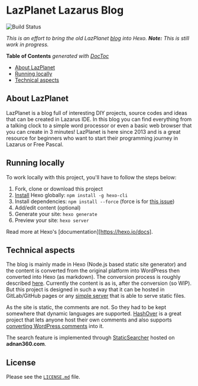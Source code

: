 # LazPlanet Lazarus Blog

![Build Status](https://gitlab.com/pages/hexo/badges/master/build.svg)

_This is an effort to bring the old LazPlanet [blog](https://lazplanet.blogspot.com) into Hexo. **Note:** This is still work in progress._

<!-- START doctoc generated TOC please keep comment here to allow auto update -->
<!-- DON'T EDIT THIS SECTION, INSTEAD RE-RUN doctoc TO UPDATE -->
<!-- If you've changed this README.md file, especially any of its headings run `doctoc README.md` -->
**Table of Contents**  *generated with [DocToc](https://github.com/thlorenz/doctoc)*

- [About LazPlanet](#about-lazplanet)
- [Running locally](#running-locally)
- [Technical aspects](#technical-aspects)

<!-- END doctoc generated TOC please keep comment here to allow auto update -->


## About LazPlanet

LazPlanet is a blog full of interesting DIY projects, source codes and ideas that can be created in Lazarus IDE. In this blog you can find everything from a talking clock to a simple word processor or even a basic web browser that you can create in 3 minutes! LazPlanet is here since 2013 and is a great resource for beginners who want to start their programming journey in Lazarus or Free Pascal.


## Running locally

To work locally with this project, you'll have to follow the steps below:

1. Fork, clone or download this project
1. [Install](https://hexo.io/docs/#Installation) Hexo globally: `npm install -g hexo-cli`
1. Install dependencies: `npm install --force` (force is for [this issue](https://github.com/sergeyzwezdin/hexo-related-posts/issues/8))
1. Add/edit content (optional)
1. Generate your site: `hexo generate`
1. Preview your site: `hexo server`

Read more at Hexo's [documentation][https://hexo.io/docs].


## Technical aspects

The blog is mainly made in Hexo (Node.js based static site generator) and the content is converted from the original platform into WordPress then converted into Hexo (as markdown). The conversion process is roughly described [here](https://notabug.org/adnan360/blogger-to-hexo). Currently the content is as is, after the conversion (so WIP). But this project is designed in such a way that it can be hosted in GitLab/GitHub pages or any [simple server](https://www.npmjs.com/package/simple-server) that is able to serve static files.

As the site is static, the comments are not. So they had to be kept somewhere that dynamic languages are supported. [HashOver](https://www.barkdull.org/software/hashover) is a great project that lets anyone host their own comments and also supports [converting WordPress comments](https://github.com/kepon85/wp2hashover) into it.

The search feature is implemented through [StaticSearcher](https://gitlab.com/adnan360/static-searcher) hosted on __adnan360.com__.

## License

Please see the [`LICENSE.md`](https://gitlab.com/lazplanet/lazplanet.gitlab.io/-/blob/master/LICENSE.md) file.
